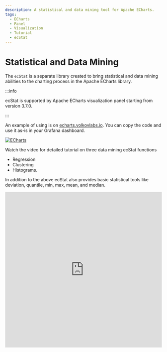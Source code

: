```yaml
---
description: A statistical and data mining tool for Apache ECharts.
tags:
  - ECharts
  - Panel
  - Visualization
  - Tutorial
  - ecStat
---
```


# Statistical and Data Mining

The `ecStat` is a separate library created to bring statistical and data mining abilities to the charting process in the Apache ECharts library.

:::info

ecStat is supported by Apache ECharts visualization panel starting from version 3.7.0.

:::

An example of using is on [echarts.volkovlabs.io](https://echarts.volkovlabs.io/d/U332C4K4z/scatter?orgId=1&editPanel=10). You can copy the code and use it as-is in your Grafana dashboard. 

[![ECharts](/img/plugins/volkovlabs-echarts-panel/ecstat.png)](https://echarts.volkovlabs.io/d/U332C4K4z/scatter?orgId=1&editPanel=10)

Watch the video for detailed tutorial on three data mining ecStat functions
 - Regression
 - Clustering
 - Histograms.
 
In addition to the above ecStat also provides basic statistical tools like deviation, quantile, min, max, mean, and median.

<iframe width="100%" height="500" src="https://www.youtube.com/embed/qfDrAW8-Mh8" title="Histograms, Clustering. Regression in Apache ECharts panel for Grafana | ecStat math, stat library" frameborder="0" allow="accelerometer; autoplay; clipboard-write; encrypted-media; gyroscope; picture-in-picture" allowfullscreen></iframe>